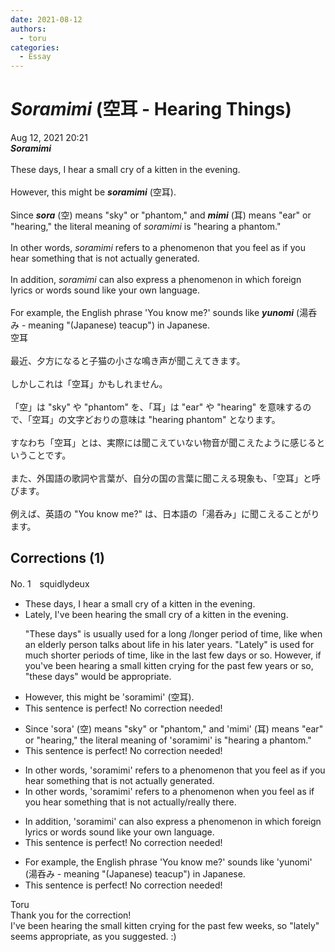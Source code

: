 ```yaml
---
date: 2021-08-12
authors:
  - toru
categories:
  - Essay
---
```


<h1 id="subject_show"><strong><em>Soramimi</strong></em> (空耳 - Hearing Things)</h1>
<div class="date">Aug 12, 2021 20:21</div>
<div id="post"><div id="body_show_ori">
<strong><em>Soramimi</strong></em><br/><br/>These days, I hear a small cry of a kitten in the evening.<br/><br/>However, this might be <strong><em>soramimi</em></strong> (空耳).<br/><br/>Since <strong><em>sora</em></strong> (空) means "sky" or "phantom," and <strong><em>mimi</em></strong> (耳) means "ear" or "hearing," the literal meaning of <em>soramimi</em> is "hearing a phantom."<br/><br/>In other words, <em>soramimi</em> refers to a phenomenon that you feel as if you hear something that is not actually generated.<br/><br/>In addition, <em>soramimi</em> can also express a phenomenon in which foreign lyrics or words sound like your own language.<br/><br/>For example, the English phrase 'You know me?' sounds like <strong><em>yunomi</em></strong> (湯呑み - meaning "(Japanese) teacup") in Japanese.
</div></div>

<!-- more -->

<div id="post_ja"><div id="body_show_mo">
空耳<br/><br/>最近、夕方になると子猫の小さな鳴き声が聞こえてきます。<br/><br/>しかしこれは「空耳」かもしれません。<br/><br/>「空」は "sky" や "phantom" を、「耳」は "ear" や "hearing" を意味するので、「空耳」の文字どおりの意味は "hearing phantom" となります。<br/><br/>すなわち「空耳」とは、実際には聞こえていない物音が聞こえたように感じるということです。<br/><br/>また、外国語の歌詞や言葉が、自分の国の言葉に聞こえる現象も、「空耳」と呼びます。<br/><br/>例えば、英語の "You know me?" は、日本語の「湯呑み」に聞こえることがります。
</div></div>

## Corrections (1)
<div id="block"><div class="first_name"> No. 1　<span class="just_name">squidlydeux</span></div><div id="block2">
<ul class="correction_field">
<li class="incorrect">These days, I hear a small cry of a kitten in the evening.</li>
<li class="corrected correct">
<span class="f_blue">Lately, I've been hearing the</span> small cry of a kitten in the evening.
<p class="correction_comment">"These days" is usually used for a long /longer period of time, like when an elderly person talks about life in his later years.  "Lately" is used for much shorter periods of time, like in the last few days or so.  However, if you've been hearing a small kitten crying for the past few years or so, "these days" would be appropriate.</p>
</li>
</ul>
<ul class="correction_field">
<li class="incorrect">However, this might be 'soramimi' (空耳).</li>
<li class="corrected perfect">This sentence is perfect! No correction needed!</li>
</ul>
<ul class="correction_field">
<li class="incorrect">Since 'sora' (空) means "sky" or "phantom," and 'mimi' (耳) means "ear" or "hearing," the literal meaning of 'soramimi' is "hearing a phantom."</li>
<li class="corrected perfect">This sentence is perfect! No correction needed!</li>
</ul>
<ul class="correction_field">
<li class="incorrect">In other words, 'soramimi' refers to a phenomenon that you feel as if you hear something that is not actually generated.</li>
<li class="corrected correct">
In other words, 'soramimi' refers to a phenomenon when you feel as if you hear something that is not actually/<span class="f_blue">really</span> <span class="f_blue">there</span>.
</li>
</ul>
<ul class="correction_field">
<li class="incorrect">In addition, 'soramimi' can also express a phenomenon in which foreign lyrics or words sound like your own language.</li>
<li class="corrected perfect">This sentence is perfect! No correction needed!</li>
</ul>
<ul class="correction_field">
<li class="incorrect">For example, the English phrase 'You know me?' sounds like 'yunomi' (湯呑み - meaning "(Japanese) teacup") in Japanese.</li>
<li class="corrected perfect">This sentence is perfect! No correction needed!</li>
</ul>
</div><div class="name"><span class="just_name">Toru</span><br>
Thank you for the correction!<br/>I've been hearing the small kitten crying for the past few weeks, so "lately" seems appropriate, as you suggested. :)
</div>
</div>

